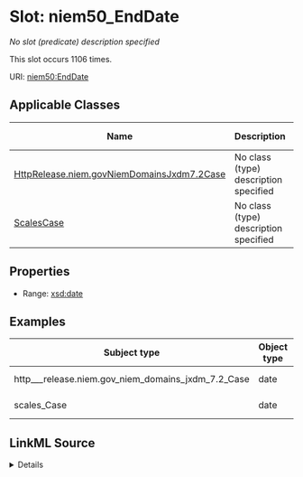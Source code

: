 

# Slot: niem50_EndDate


_No slot (predicate) description specified_






This slot occurs 1106 times.


URI: [niem50:EndDate](http://release.niem.gov/niem/niem-core/5.0/EndDate)



<!-- no inheritance hierarchy -->





## Applicable Classes

| Name | Description | Modifies Slot |
| --- | --- | --- |
| [HttpRelease.niem.govNiemDomainsJxdm7.2Case](../classes/HttpRelease.niem.govNiemDomainsJxdm7.2Case.md) | No class (type) description specified |  yes  |
| [ScalesCase](../classes/ScalesCase.md) | No class (type) description specified |  yes  |







## Properties

* Range: [xsd:date](http://www.w3.org/2001/XMLSchema#date)






## Examples

| Subject type | Object type | Example subject | Example object | Occurrences |
| --- | --- | --- | --- | --- |
| http___release.niem.gov_niem_domains_jxdm_7.2_Case | date | scales:/CaseCivil | 2016-06-29 | 1106 |
| scales_Case | date | scales:/CaseCivil | 2016-06-29 | 1106 |




## LinkML Source

<details>

```yaml
name: niem50_EndDate
annotations:
  count:
    tag: count
    value: 1106
description: No slot (predicate) description specified
examples:
- object:
    example_object: '2016-06-29'
    example_object_type: date
    example_predicate: niem50:EndDate
    example_subject: scales:/CaseCivil
    example_subject_type: http___release.niem.gov_niem_domains_jxdm_7.2_Case
- object:
    example_object: '2016-06-29'
    example_object_type: date
    example_predicate: niem50:EndDate
    example_subject: scales:/CaseCivil
    example_subject_type: scales_Case
from_schema: scales-kg
rank: 1000
slot_uri: niem50:EndDate
alias: niem50_EndDate
domain_of:
- http___release.niem.gov_niem_domains_jxdm_7.2_Case
- scales_Case
range: date

```
</details>